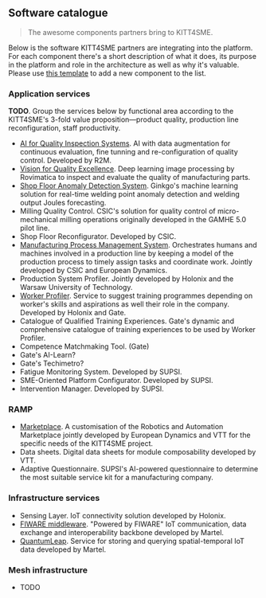 Software catalogue
------------------
> The awesome components partners bring to KITT4SME.

Below is the software KITT4SME partners are integrating into the
platform. For each component there's a short description of what
it does, its purpose in the platform and role in the architecture
as well as why it's valuable. Please use [this template][template]
to add a new component to the list.


### Application services

**TODO**. Group the services below by functional area according
to the KITT4SME's 3-fold value proposition—product quality, production
line reconfiguration, staff productivity.

* [AI for Quality Inspection Systems][aiqus]. AI with data augmentation
  for continuous evaluation, fine tunning and re-configuration of quality
  control. Developed by R2M.
* [Vision for Quality Excellence][viqe]. Deep learning image processing
  by Rovimatica to inspect and evaluate the quality of manufacturing
  parts.
* [Shop Floor Anomaly Detection System][anomaly]. Ginkgo's machine
  learning solution for real-time welding point anomaly detection
  and welding output Joules forecasting.
* Milling Quality Control. CSIC's solution for quality control of
  micro-mechanical milling operations originally developed in the
  GAMHE 5.0 pilot line.
* Shop Floor Reconfigurator. Developed by CSIC.
* [Manufacturing Process Management System][mpms]. Orchestrates humans
  and machines involved in a production line by keeping a model of the
  production process to timely assign tasks and coordinate work. Jointly
  developed by CSIC and European Dynamics.
* Production System Profiler. Jointly developed by Holonix and the
  Warsaw University of Technology.
* [Worker Profiler][wpro]. Service to suggest training programmes
  depending on worker's skills and aspirations as well their role
  in the company. Developed by Holonix and Gate.
* Catalogue of Qualified Training Experiences. Gate's dynamic and
  comprehensive catalogue of training experiences to be used by
  Worker Profiler.
* Competence Matchmaking Tool. (Gate)
* Gate's AI-Learn?
* Gate's Techimetro?
* Fatigue Monitoring System. Developed by SUPSI.
* SME-Oriented Platform Configurator. Developed by SUPSI.
* Intervention Manager. Developed by SUPSI.


### RAMP

* [Marketplace][ramp]. A customisation of the Robotics and Automation
  Marketplace jointly developed by European Dynamics and VTT for the
  specific needs of the KITT4SME project.
* Data sheets. Digital data sheets for module composability developed
  by VTT.
* Adaptive Questionnaire. SUPSI's AI-powered questionnaire to determine
  the most suitable service kit for a manufacturing company.


### Infrastructure services

* Sensing Layer. IoT connectivity solution developed by Holonix.
* [FIWARE middleware][fw]. "Powered by FIWARE" IoT communication,
  data exchange and interoperability backbone developed by Martel.
* [QuantumLeap][ql]. Service for storing and querying spatial-temporal
  IoT data developed by Martel.


### Mesh infrastructure

* TODO




[aiqus]: ./aiqus.md
[anomaly]: ./anomaly.md
[fw]: ./fiware.md
[mpms]: ./mpms.md
[ql]: ./quantumleap.md
[ramp]: ./marketplace.md
[template]: ./template.md
[viqe]: ./viqe.md
[wpro]: ./workpro.md
